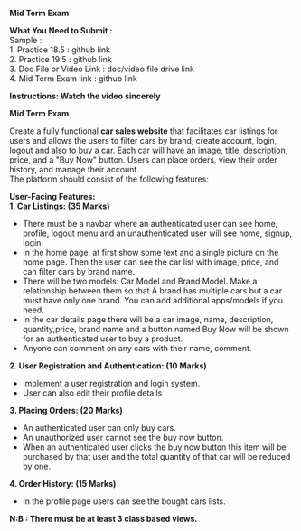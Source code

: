 **Mid Term Exam**

**What You Need to Submit :**   
     Sample :   
1\.  Practice 18.5 : github link  
2\. Practice 19.5 : github link  
3\. Doc File or Video Link : doc/video file drive link  
4\. Mid Term Exam link : github link

**Instructions: Watch the video sincerely**

**Mid Term Exam**

Create a fully functional **car sales website** that facilitates car listings for users and allows the users to filter cars by brand, create account, login, logout and also to buy a car. Each car will have an image, title, description, price, and a "Buy Now" button. Users can place orders, view their order history, and manage their account.   
The platform should consist of the following features:

**User-Facing Features:**  
**1\. Car Listings: (35 Marks)**

* There must be a navbar where an authenticated user can see home, profile, logout menu and an unauthenticated user will see home, signup, login.  
* In the home page, at first show some text and a single picture on the home page. Then the user can see the car list with image, price, and can filter cars by brand name.   
* There will be two models: Car Model and Brand Model. Make a relationship between them so that A brand has multiple cars but a car must have only one brand. You can add additional apps/models if you need.  
* In the car details page there will be a car image, name, description, quantity,price, brand name and a button named Buy Now will be shown for an authenticated user to buy a product.  
* Anyone can comment on any cars with their name, comment.  

**2\. User Registration and Authentication: (10 Marks)**

* Implement a user registration and login system.  
* User can also edit their profile details

**3\. Placing Orders: (20 Marks)**

* An authenticated user can only buy cars.   
* An unauthorized user cannot see the buy now button.  
* When an authenticated user clicks the buy now button this item will be purchased by that user and the total quantity of that car will be reduced by one.

**4\. Order History: (15 Marks)**

* In the profile page users can see the bought cars lists.

**N:B : There must be at least 3 class based views.**  
